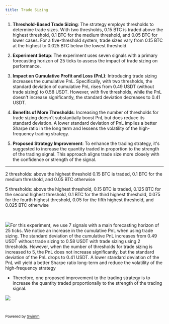 ```yaml
---
title: Trade Sizing
---
```

1. **Threshold-Based Trade Sizing**: The strategy employs thresholds to determine trade sizes. With two thresholds, 0.15 BTC is traded above the highest threshold, 0.1 BTC for the medium threshold, and 0.05 BTC for lower cases. For a five-threshold system, trade sizes vary from 0.15 BTC at the highest to 0.025 BTC below the lowest threshold.

2. **Experiment Setup**: The experiment uses seven signals with a primary forecasting horizon of 25 ticks to assess the impact of trade sizing on performance.

3. **Impact on Cumulative Profit and Loss (PnL)**: Introducing trade sizing increases the cumulative PnL. Specifically, with two thresholds, the standard deviation of cumulative PnL rises from 0.49 USDT (without trade sizing) to 0.58 USDT. However, with five thresholds, while the PnL doesn't increase significantly, the standard deviation decreases to 0.41 USDT.

4. **Benefits of More Thresholds**: Increasing the number of thresholds for trade sizing doesn't substantially boost PnL but does reduce its standard deviation. A lower standard deviation of PnL implies a better Sharpe ratio in the long term and lessens the volatility of the high-frequency trading strategy.

5. **Proposed Strategy Improvement**: To enhance the trading strategy, it's suggested to increase the quantity traded in proportion to the strength of the trading signal. This approach aligns trade size more closely with the confidence or strength of the signal.

---

2 thresholds: above the highest threshold 0.15 BTC is traded, 0.1 BTC for the medium threshold, and 0.05 BTC otherwise&nbsp;

5 thresholds: above the highest threshold, 0.15 BTC is traded, 0.125 BTC for the second highest threshold, 0.1 BTC for the third highest threshold, 0.075 for the fourth highest threshold, 0.05 for the fifth highest threshold, and 0.025 BTC otherwise

&nbsp;

![](https://firebasestorage.googleapis.com/v0/b/swimmio-content/o/repositories%2FZ2l0aHViJTNBJTNBQ1M0Nzk2JTNBJTNBQWxleFQxNDM%3D%2F2b553a1b-2752-4a29-871f-c04264bf6c8f.png?alt=media&token=0c220341-1b27-485e-b797-af95cea86e9b)For this experiment, we use 7 signals with a main forecasting horizon of 25 ticks. We notice an increase in the cumulative PnL when using trade sizing. The standard deviation of the cumulative PnL increases from 0.49 USDT without trade sizing to 0.58 USDT with trade sizing using 2 thresholds. However, when the number of thresholds for trade sizing is increased to 5, the PnL does not increase significantly, but the standard deviation of the PnL drops to 0.41 USDT. A lower standard deviation of the PnL will yield a better Sharpe ratio long-term and reduce the volatility of the high-frequency strategy&nbsp;

- Therefore, one proposed improvement to the trading strategy is to increase the quantity traded proportionally to the strength of the trading signal.

![](https://firebasestorage.googleapis.com/v0/b/swimmio-content/o/repositories%2FZ2l0aHViJTNBJTNBQ1M0Nzk2JTNBJTNBQWxleFQxNDM%3D%2Fc8f742be-9e6e-420d-a01f-21eda7b5e534.png?alt=media&token=b1f09e3b-7939-41a8-9b3e-157a7dd11fd2)

&nbsp;

<SwmMeta version="3.0.0" repo-id="Z2l0aHViJTNBJTNBQ1M0Nzk2JTNBJTNBQWxleFQxNDM=" repo-name="CS4796"><sup>Powered by [Swimm](https://app.swimm.io/)</sup></SwmMeta>
